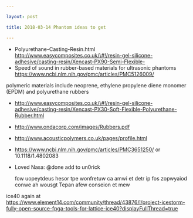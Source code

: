 ```yaml
---

layout: post

title: 2018-03-14 Phantom ideas to get

---
```



-   Polyurethane-Casting-Resin.html
    http://www.easycomposites.co.uk/\#!/resin-gel-silicone-adhesive/casting-resin/Xencast-PX90-Semi-Flexible-
-   Speed of sound in rubber-based materials for ultrasonic phantoms
    https://www.ncbi.nlm.nih.gov/pmc/articles/PMC5126009/

polymeric materials include neoprene, ethylene propylene diene monomer
(EPDM) and polyurethane rubbers

-   http://www.easycomposites.co.uk/\#!/resin-gel-silicone-adhesive/casting-resin/Xencast-PX30-Soft-Flexible-Polyurethane-Rubber.html
-   http://www.ondacorp.com/images/Rubbers.pdf
-   http://www.acousticpolymers.co.uk/pages/profile.html
-   https://www.ncbi.nlm.nih.gov/pmc/articles/PMC3651250/ or
    10.1118/1.4802083

-   Loved Nasa: @done add to un0rick

    fow uopeytdeus hesor tpe wonfretuw ca amwi et detr ip fos zopwyaiod
    conwe ah wousgt Tepan afew conseion et mew

ice40 again at
https://www.element14.com/community/thread/43876/l/project-icestorm-fully-open-source-fpga-tools-for-lattice-ice40?displayFullThread=true

